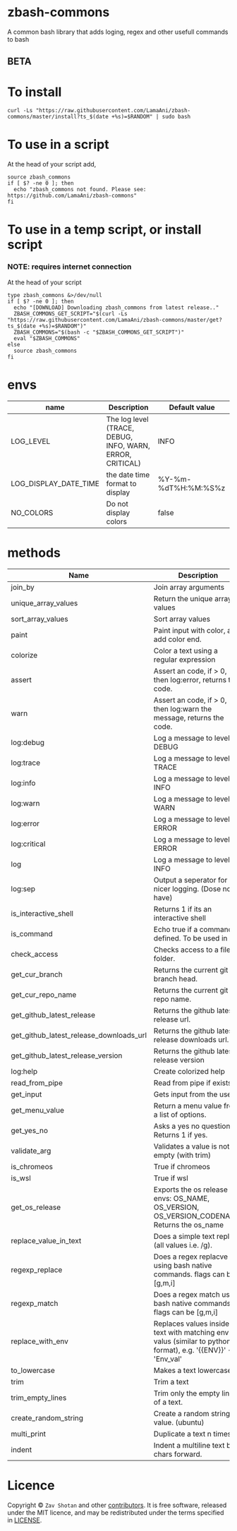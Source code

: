 # zbash-commons

A common bash library that adds loging, regex and other usefull commands to bash

## BETA

# To install

```shell
curl -Ls "https://raw.githubusercontent.com/LamaAni/zbash-commons/master/install?ts_$(date +%s)=$RANDOM" | sudo bash
```

# To use in a script

At the head of your script add,

```shell
source zbash_commons
if [ $? -ne 0 ]; then
  echo "zbash_commons not found. Please see: https://github.com/LamaAni/zbash-commons"
fi

```

# To use in a temp script, or install script

### NOTE: requires internet connection

At the head of your script

```shell
type zbash_commons &>/dev/null
if [ $? -ne 0 ]; then
  echo "[DOWNLOAD] Downloading zbash_commons from latest release.."
  ZBASH_COMMONS_GET_SCRIPT="$(curl -Ls "https://raw.githubusercontent.com/LamaAni/zbash-commons/master/get?ts_$(date +%s)=$RANDOM")"
  ZBASH_COMMONS="$(bash -c "$ZBASH_COMMONS_GET_SCRIPT")"
  eval "$ZBASH_COMMONS"
else
  source zbash_commons
fi
```
# envs

name | Description | Default value
---|---|---
LOG_LEVEL | The log level (TRACE, DEBUG, INFO, WARN, ERROR, CRITICAL) | INFO
LOG_DISPLAY_DATE_TIME | the date time format to display | %Y-%m-%dT%H:%M:%S%z
NO_COLORS | Do not display colors | false

# methods
Name | Description | Usage
--- | --- | ---
join_by | Join array arguments | join_by [sep] [values..]
unique_array_values | Return the unique array values | unique_array_values [values...]
sort_array_values | Sort array values | sort_array_values [values...]
paint | Paint input with color, and add color end. | paint [color] [text]
colorize | Color a text using a regular expression | colorize [text] [regex] [color] [default color=\e[0m]
assert | Assert an code, if > 0, then log:error, returns the code. | assert [code|\$?] [message...] -> code
warn | Assert an code, if > 0, then log:warn the message, returns the code. | assert [code|\$?] [message...] -> code
log:debug | Log a message to level: DEBUG | log:debug [message...]
log:trace | Log a message to level: TRACE | log:trace [message...]
log:info | Log a message to level: INFO | log:info [message...]
log:warn | Log a message to level: WARN | log:warn [message...]
log:error | Log a message to level: ERROR | log:error [message...]
log:critical | Log a message to level: ERROR | log:critical [message...]
log | Log a message to level: INFO | log:info [message...]
log:sep | Output a seperator for nicer logging. (Dose not have) | log:sep [message...]
is_interactive_shell | Returns 1 if its an interactive shell | is_interactive_shell
is_command | Echo true if a command is defined. To be used in if | is_command command
check_access | Checks access to a file or folder. | check_access [file or folder]
get_cur_branch | Returns the current git branch head. | get_cur_branch
get_cur_repo_name | Returns the current git repo name. | get_cur_repo_name [label=origin]
get_github_latest_release | Returns the github latest release url. | get_github_latest_release [repo]
get_github_latest_release_downloads_url | Returns the github latest release downloads url. | get_github_latest_release_downloads_url [repo]
get_github_latest_release_version | Returns the github latest release version | get_github_latest_release_version [repo]
log:help | Create colorized help | log:help [help text ...]
read_from_pipe | Read from pipe if exists. | read_from_pipe
get_input | Gets input from the user | get_input [question] [default]
get_menu_value | Return a menu value from a list of options. | get_input [question] [values...]
get_yes_no | Asks a yes no question. Returns 1 if yes. | get_yes_no [question]
validate_arg | Validates a value is not empty (with trim) | validate_arg [value]
is_chromeos | True if chromeos | is_chromeos
is_wsl | True if wsl | is_wsl
get_os_release | Exports the os release into envs: OS_NAME, OS_VERSION, OS_VERSION_CODENAME. Returns the os_name | get_os_release
replace_value_in_text | Does a simple text replace (all values i.e. /g). | regexp_replace [value] [replace_with] [texts..]
regexp_replace | Does a regex replacve using bash native commands. flags can be [g,m,i] | regexp_replace /[regex]/[flags] [replace_with] [texts..]
regexp_match | Does a regex match using bash native commands. flags can be [g,m,i] | regexp_match /[regex]/[flags] [vals ...]
replace_with_env | Replaces values inside a text with matching env valus (similar to python format), e.g. '{{ENV}}' -> 'Env_val' | replace_with_env [text]
to_lowercase | Makes a text lowercase | to_lowercase [text]
trim | Trim a text | trim [text]
trim_empty_lines | Trim only the empty lines of a text. | trim_empty_lines [text]
create_random_string | Create a random string value. (ubuntu) | create_random_string [count]
multi_print | Duplicate a text n times. | multi_print [text] [count]
indent | Indent a multiline text by n chars forward. | indent [text] [count] [symbol=' ']
# Licence

Copyright ©
`Zav Shotan` and other [contributors](../../graphs/contributors).
It is free software, released under the MIT licence, and may be redistributed under the terms specified in [LICENSE](LICENSE).
